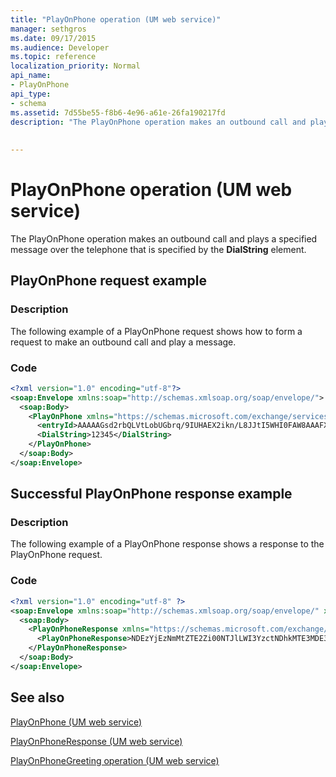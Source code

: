 ```yaml
---
title: "PlayOnPhone operation (UM web service)"
manager: sethgros
ms.date: 09/17/2015
ms.audience: Developer
ms.topic: reference
localization_priority: Normal
api_name:
- PlayOnPhone
api_type:
- schema
ms.assetid: 7d55be55-f8b6-4e96-a61e-26fa190217fd
description: "The PlayOnPhone operation makes an outbound call and plays a specified message over the telephone that is specified by the DialString element."
 
 
---
```


# PlayOnPhone operation (UM web service)

The PlayOnPhone operation makes an outbound call and plays a specified message over the telephone that is specified by the **DialString** element. 
  
## PlayOnPhone request example

### Description

The following example of a PlayOnPhone request shows how to form a request to make an outbound call and play a message.
  
### Code

```XML
<?xml version="1.0" encoding="utf-8"?>
<soap:Envelope xmlns:soap="http://schemas.xmlsoap.org/soap/envelope/">
  <soap:Body>
    <PlayOnPhone xmlns="https://schemas.microsoft.com/exchange/services/2006/messages">
      <entryId>AAAAAGsd2rbQLVtLobUGbrq/9IUHAEX2ikn/L8JJtI5WHI0FAW8AAAFXHhsAACxVpEl+KVVLl957wp//x6UAGAetcDUAAA==</entryId>
      <DialString>12345</DialString>
    </PlayOnPhone>
  </soap:Body>
</soap:Envelope>
```

## Successful PlayOnPhone response example

### Description

The following example of a PlayOnPhone response shows a response to the PlayOnPhone request.
  
### Code

```XML
<?xml version="1.0" encoding="utf-8" ?> 
<soap:Envelope xmlns:soap="http://schemas.xmlsoap.org/soap/envelope/" xmlns:xsi="http://www.w3.org/2001/XMLSchema-instance" xmlns:xsd="http://www.w3.org/2001/XMLSchema">
  <soap:Body>
    <PlayOnPhoneResponse xmlns="https://schemas.microsoft.com/exchange/services/2006/messages">
      <PlayOnPhoneResponse>NDEzYjEzNmMtZTE2Zi00NTJlLWI3YzctNDhkMTE3MDE3YjlmQGRmLWV1bS0wMS5leGNoYW5nZS5jb3JwLm1pY3Jvc29mdC5jb20=</PlayOnPhoneResponse> 
    </PlayOnPhoneResponse>
  </soap:Body>
</soap:Envelope>
```

## See also



[PlayOnPhone (UM web service)](playonphone-um-web-service.md)
  
[PlayOnPhoneResponse (UM web service)](playonphoneresponse-um-web-service.md)
  
[PlayOnPhoneGreeting operation (UM web service)](playonphonegreeting-operation-um-web-service.md)

